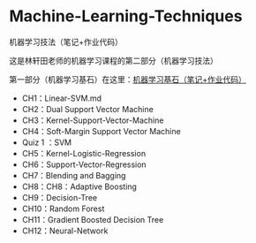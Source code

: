 # Machine-Learning-Techniques
机器学习技法（笔记+作业代码）

这是林轩田老师的机器学习课程的第二部分（机器学习技法）

第一部分（机器学习基石）在这里：[机器学习基石（笔记+作业代码）](https://github.com/Chillstepp/Machine-Learning-Foundations)

 - CH1：Linear-SVM.md
 - CH2：Dual Support Vector Machine
 - CH3：Kernel-Support-Vector-Machine
 - CH4：Soft-Margin Support Vector Machine
 - Quiz 1 ：SVM
 - CH5：Kernel-Logistic-Regression
 - CH6：Support-Vector-Regression
 - CH7：Blending and Bagging
 - CH8：CH8：Adaptive Boosting
 - CH9：Decision-Tree
 - CH10：Random Forest 
 - CH11：Gradient Boosted Decision Tree
 - CH12：Neural-Network
